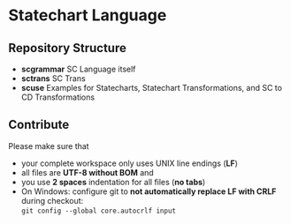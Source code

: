 # Statechart Language

## Repository Structure
* __scgrammar__ SC Language itself
* __sctrans__ SC Trans
* __scuse__ Examples for Statecharts, Statechart Transformations, and SC to CD Transformations

## Contribute

Please make sure that 
* your complete workspace only uses UNIX line endings (**LF**)
* all files are **UTF-8 without BOM** and
* you use **2 spaces** indentation for all files (**no tabs**)
* On Windows: configure git to **not automatically replace LF with CRLF** during checkout:  
      `git config --global core.autocrlf input`